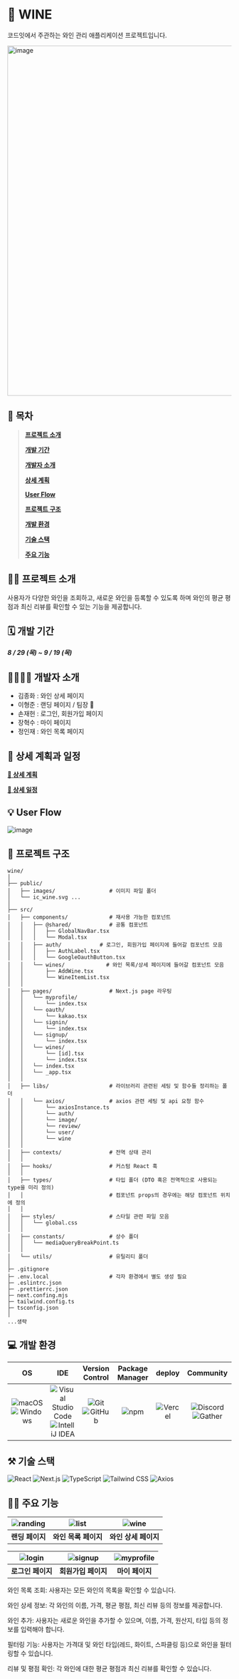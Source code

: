 # 🍷 WINE
코드잇에서 주관하는 와인 관리 애플리케이션 프로젝트입니다. 

<img width="786" alt="image" src="https://github.com/user-attachments/assets/054fdb8a-3743-49a2-b714-87f3d40e4050">

## 📑 목차
> **[프로젝트 소개](#프로젝트-소개)**
> 
> **[개발 기간](#개발-기간)**
> 
> **[개발자 소개](#개발자-소개)**
> 
> **[상세 계획](#상세-계획)**
> 
> **[User Flow](#User-Flow)**
> 
> **[프로젝트 구조](#프로젝트-구조)**
> 
> **[개발 환경](#개발-환경)**
> 
> **[기술 스택](#기술-스택)**
> 
> **[주요 기능](#주요-기능)**
  
## 🧑‍💻 <a name="프로젝트-소개"/>프로젝트 소개
사용자가 다양한 와인을 조회하고, 새로운 와인을 등록할 수 있도록 하며 와인의 평균 평점과 최신 리뷰를 확인할 수 있는 기능을 제공합니다.

## 🗓️ <a name="개발-기간"/>개발 기간
***8 / 29 (목) ~ 9 / 19 (목)***

## 👨‍👨‍👦‍👦 <a name="개발자-소개"/>개발자 소개 

- 김종화 : 와인 상세 페이지 
- 이형준 : 랜딩 페이지 / 팀장 👑
- 손재헌 : 로그인, 회원가입 페이지
- 장혁수 : 마이 페이지
- 정인재 : 와인 목록 페이지

## 📃 <a name="상세-계획"/>상세 계획과 일정



[**📌 상세 계획**](https://grizzled-rose-30c.notion.site/85cbabe6e886479abbfd09d0f51a468e?pvs=4, "상세 계획 노션 링크")

[**📝 상세 일정**](https://grizzled-rose-30c.notion.site/7c70c15084e242808e01a0cfc0809d7f?pvs=4, "상세 일정 노션 링크")

## 💡 <a name="User-Flow"/>User Flow
![image](https://github.com/user-attachments/assets/f86c7d69-aa4b-4a4b-b0d5-bb580e4040a4)



## 📁 <a name="프로젝트-구조"/>프로젝트 구조
```
wine/
│
├── public/
│   ├── images/                 # 이미지 파일 폴더
│   └── ic_wine.svg ...
│
├── src/
│   ├── components/             # 재사용 가능한 컴포넌트
│   │   ├── @shared/            # 공통 컴포넌트
│   │   │   ├── GlobalNavBar.tsx
│   │   │   └── Modal.tsx
│   │   ├── auth/            # 로그인, 회원가입 페이지에 들어갈 컴포넌트 모음
│   │   │   ├── AuthLabel.tsx
│   │   │   └── GoogleOauthButton.tsx
│   │   └── wines/             # 와인 목록/상세 페이지에 들어갈 컴포넌트 모음
│   │       ├── AddWine.tsx
│   │       └── WineItemList.tsx
│   │
│   ├── pages/                  # Next.js page 라우팅 
│   │   └── myprofile/             
│   │       └── index.tsx
│   │   └── oauth/          
│   │       └── kakao.tsx
│   │   └── signin/
│   │       └── index.tsx
│   │   └── signup/
│   │       └── index.tsx
│   │   └── wines/
│   │       └── [id].tsx
│   │       └── index.tsx
│   │   └── index.tsx
│   │   └── _app.tsx
│   │
│   ├── libs/                   # 라이브러리 관련된 세팅 및 함수들 정리하는 폴더
│   │   └── axios/              # axios 관련 세팅 및 api 요청 함수
│   │       └── axiosInstance.ts
│   │       └── auth/          
│   │       └── image/       
│   │       └── review/      
│   │       └── user/     
│   │       └── wine     
│   │
│   ├── contexts/               # 전역 상태 관리 
│   │
│   ├── hooks/                  # 커스텀 React 훅
│   │
│   ├── types/                  # 타입 폴더 (DTO 혹은 전역적으로 사용되는 type을 미리 정의)
│   │                           # 컴포넌트 props의 경우에는 해당 컴포넌트 위치에 정의
│   │
│   ├── styles/                 # 스타일 관련 파일 모음
│   │   └── global.css
│   │
│   ├── constants/              # 상수 폴더
│   │   └── mediaQueryBreakPoint.ts
│   │
│   └── utils/                  # 유틸리티 폴더
│
├─ .gitignore
├─ .env.local                   # 각자 환경에서 별도 생성 필요
├─ .eslintrc.json
├─ .prettierrc.json
├─ next.confing.mjs
├─ tailwind.config.ts
├─ tsconfig.json
│
...생략
```

## 💻 <a name="개발-환경"/>개발 환경

|OS|IDE|Version Control|Package Manager|deploy|Community|
|:---:|:---:|:---:|:---:|:---:|:---:|
|![macOS](https://img.shields.io/badge/macOS-000000?style=for-the-badge&logo=apple&logoColor=white) ![Windows](https://img.shields.io/badge/Windows-0078D6?style=for-the-badge&logo=windows&logoColor=white)|![Visual Studio Code](https://img.shields.io/badge/Visual_Studio_Code-0078d7?style=for-the-badge&logo=visual-studio-code&logoColor=white) ![IntelliJ IDEA](https://img.shields.io/badge/IntelliJ_IDEA-000000?style=for-the-badge&logo=intellij-idea&logoColor=white)|![Git](https://img.shields.io/badge/Git-F05032?style=for-the-badge&logo=git&logoColor=white) ![GitHub](https://img.shields.io/badge/GitHub-181717?style=for-the-badge&logo=github&logoColor=white)|![npm](https://img.shields.io/badge/npm-CB3837?style=for-the-badge&logo=npm&logoColor=white)|![Vercel](https://img.shields.io/badge/Vercel-000000?style=for-the-badge&logo=vercel&logoColor=white)|![Discord](https://img.shields.io/badge/Discord-5865F2?style=for-the-badge&logo=discord&logoColor=white) ![Gather](https://img.shields.io/badge/Gather-5D7FA4?style=for-the-badge&logo=gather&logoColor=white)|


## ⚒ <a name="기술-스택"/>기술 스택

![React](https://img.shields.io/badge/React-61DAFB?style=for-the-badge&logo=react&logoColor=white)
![Next.js](https://img.shields.io/badge/Next.js-000000?style=for-the-badge&logo=next.js&logoColor=white)
![TypeScript](https://img.shields.io/badge/TypeScript-007ACC?style=for-the-badge&logo=typescript&logoColor=white)
![Tailwind CSS](https://img.shields.io/badge/Tailwind_CSS-38B2AC?style=for-the-badge&logo=tailwind-css&logoColor=white)
![Axios](https://img.shields.io/badge/Axios-5A29E4?style=for-the-badge&logo=axios&logoColor=white)


## 👨‍🏫 <a name="주요-기능"/>주요 기능

|![randing](https://github.com/user-attachments/assets/c55c994a-b7a5-4a08-bb2d-4f2fa56f299d)|![list](https://github.com/user-attachments/assets/63d730c2-404b-4246-a00e-7bd739d403c1)|![wine](https://github.com/user-attachments/assets/3ca39b86-8a47-4d8f-95b7-bb840b10839d)|
|:---:|:---:|:---:|
|**랜딩 페이지**|**와인 목록 페이지**|**와인 상세 페이지**|

|![login](https://github.com/user-attachments/assets/19e0a399-16ed-42a5-8f90-fc156f6e8670)|![signup](https://github.com/user-attachments/assets/702b1d57-f0ec-4267-95e8-b28ce6b8f6ae)|![myprofile](https://github.com/user-attachments/assets/464653f8-7f9b-46f5-9cf1-1fbdcd4fb784)|
|:---:|:---:|:---:|
|**로그인 페이지**|**회원가입 페이지**|**마이 페이지**|

와인 목록 조회: 사용자는 모든 와인의 목록을 확인할 수 있습니다.


와인 상세 정보: 각 와인의 이름, 가격, 평균 평점, 최신 리뷰 등의 정보를 제공합니다.


와인 추가: 사용자는 새로운 와인을 추가할 수 있으며, 이름, 가격, 원산지, 타입 등의 정보를 입력해야 합니다.


필터링 기능: 사용자는 가격대 및 와인 타입(레드, 화이트, 스파클링 등)으로 와인을 필터링할 수 있습니다.


리뷰 및 평점 확인: 각 와인에 대한 평균 평점과 최신 리뷰를 확인할 수 있습니다.



